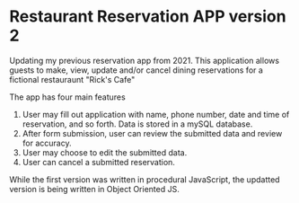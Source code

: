# Restaurant Reservation APP version 2

Updating my previous reservation app from 2021. This application allows guests
to make, view, update and/or cancel dining reservations for a fictional
restauraunt "Rick's Cafe"

The app has four main features

1.  User may fill out application with name, phone number, date and time of
    reservation, and so forth. Data is stored in a mySQL database.
2.  After form submission, user can review the submitted data and review for
    accuracy.
3.  User may choose to edit the submitted data.
4.  User can cancel a submitted reservation.

While the first version was written in procedural JavaScript, the updatted
version is being written in Object Oriented JS.
